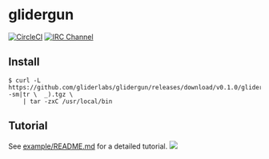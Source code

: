 # glidergun

[![CircleCI](https://img.shields.io/circleci/project/gliderlabs/glidergun/release.svg)](https://circleci.com/gh/gliderlabs/glidergun)
[![IRC Channel](https://img.shields.io/badge/irc-%23gliderlabs-blue.svg)](https://kiwiirc.com/client/irc.freenode.net/#gliderlabs)


## Install
    $ curl -L https://github.com/gliderlabs/glidergun/releases/download/v0.1.0/glidergun_0.1.0_$(uname -sm|tr \  _).tgz \
		| tar -zxC /usr/local/bin

## Tutorial

See [example/README.md](example/README.md) for a detailed tutorial.
<img src="https://ga-beacon.appspot.com/UA-58928488-2/glidergun/readme?pixel" />
